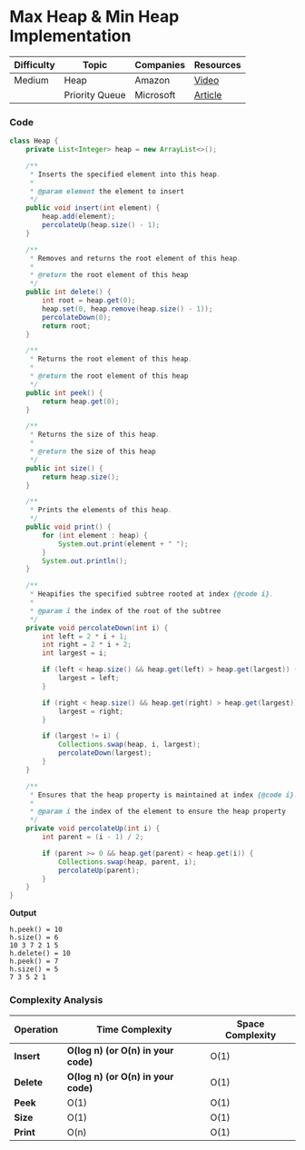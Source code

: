 # Max Heap & Min Heap Implementation

| Difficulty | Topic            | Companies      | Resources   |
| ---------- | ---------------- | -------------- | ----------- |
| Medium     | Heap             |  Amazon        | [Video]()   |
|            | Priority Queue   | Microsoft      | [Article](https://www.geeksforgeeks.org/heap-implementation-in-java/) |


### Code
```java
class Heap {
    private List<Integer> heap = new ArrayList<>();

    /**
     * Inserts the specified element into this heap.
     *
     * @param element the element to insert
     */
    public void insert(int element) {
        heap.add(element);
        percolateUp(heap.size() - 1);
    }

    /**
     * Removes and returns the root element of this heap.
     *
     * @return the root element of this heap
     */
    public int delete() {
        int root = heap.get(0);
        heap.set(0, heap.remove(heap.size() - 1));
        percolateDown(0);
        return root;
    }

    /**
     * Returns the root element of this heap.
     *
     * @return the root element of this heap
     */
    public int peek() {
        return heap.get(0);
    }

    /**
     * Returns the size of this heap.
     *
     * @return the size of this heap
     */
    public int size() {
        return heap.size();
    }

    /**
     * Prints the elements of this heap.
     */
    public void print() {
        for (int element : heap) {
            System.out.print(element + " ");
        }
        System.out.println();
    }

    /**
     * Heapifies the specified subtree rooted at index {@code i}.
     *
     * @param i the index of the root of the subtree
     */
    private void percolateDown(int i) {
        int left = 2 * i + 1;
        int right = 2 * i + 2;
        int largest = i;

        if (left < heap.size() && heap.get(left) > heap.get(largest)) {
            largest = left;
        }

        if (right < heap.size() && heap.get(right) > heap.get(largest)) {
            largest = right;
        }

        if (largest != i) {
            Collections.swap(heap, i, largest);
            percolateDown(largest);
        }
    }

    /**
     * Ensures that the heap property is maintained at index {@code i}.
     *
     * @param i the index of the element to ensure the heap property
     */
    private void percolateUp(int i) {
        int parent = (i - 1) / 2;

        if (parent >= 0 && heap.get(parent) < heap.get(i)) {
            Collections.swap(heap, parent, i);
            percolateUp(parent);
        }
    }
}
```

**Output**
```
h.peek() = 10
h.size() = 6
10 3 7 2 1 5 
h.delete() = 10
h.peek() = 7
h.size() = 5
7 3 5 2 1 
```

### **Complexity Analysis**
| Operation  | Time Complexity                              | Space Complexity |
| ---------- | -------------------------------------------- | ---------------- |
| **Insert** | **O(log n) (or O(n) in your code)**          | O(1)             |
| **Delete** | **O(log n) (or O(n) in your code)**          | O(1)             |
| **Peek**   | O(1)                                         | O(1)             |
| **Size**   | O(1)                                         | O(1)             |
| **Print**  | O(n)                                         | O(1)             |
